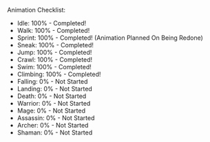 Animation Checklist:
 - Idle: 100% - Completed!
 - Walk: 100% - Completed!
 - Sprint: 100% - Completed! (Animation Planned On Being Redone)
 - Sneak: 100% - Completed!
 - Jump: 100% - Completed!
 - Crawl: 100% - Completed!
 - Swim: 100% - Completed!
 - Climbing: 100% - Completed!
 - Falling: 0% - Not Started
 - Landing: 0% - Not Started
 - Death: 0% - Not Started
 - Warrior: 0% - Not Started
 - Mage: 0% - Not Started
 - Assassin: 0% - Not Started
 - Archer: 0% - Not Started
 - Shaman: 0% - Not Started
